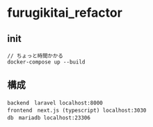 # furugikitai_refactor

## init
```
// ちょっと時間かかる
docker-compose up --build
```


## 構成
```
backend　laravel localhost:8000
frontend　next.js (typescript) localhost:3030 
db　mariadb localhost:23306
```
